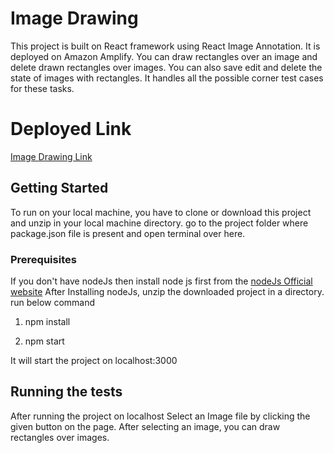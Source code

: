 
# Image Drawing

This project is built on React framework using React Image Annotation.
It is deployed on Amazon Amplify.
You can draw rectangles over an image and delete drawn rectangles over images.
You can also save edit and delete the state of images with rectangles.
It handles all the possible corner test cases for these tasks.

# Deployed Link
<a href="https://master.d35wohgenm6m9g.amplifyapp.com/">Image Drawing Link</a>



## Getting Started
To run on your local machine, you have to clone or download this project and unzip in your local machine directory.
go to the project folder where package.json file is present and open terminal over here.


### Prerequisites

If you don't have nodeJs then install node js first from the
<a href="https://master.d35wohgenm6m9g.amplifyapp.com/">nodeJs Official website</a>
After Installing nodeJs, unzip the downloaded project in a directory.
run below command
1. npm install

2. npm start

It will start the project on localhost:3000

## Running the tests

After running the project on localhost
Select an Image file by clicking the given button on the page.
After selecting an image, you can draw rectangles over images.
